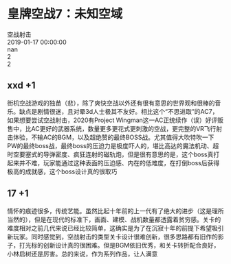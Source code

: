 



# 皇牌空战7：未知空域
  
空战射击  
2019-01-17 00:00:00  
nan  
2  
2
## xxd +1


街机空战游戏的独苗（悲），除了爽快空战以外还有很有意思的世界观和很棒的音乐。缺点是剧情很迷，且对晕3d人士极其不友好。相比这个“不思进取”的AC7，如果想要尝试空战射击，2020有Project Wingman这一AC正统续作（误）好评贩售中，比AC更好的武器系统，数量更多更花式更刺激的空战，更完整的VR飞行射击体验，不输AC的BGM，以及超绝赞的最终BOSS战。尤其值得大吹特吹一下PW的最终boss战，最终boss的压迫力是极度吓人的，堪比高达的魔法机动、超时空要塞式的导弹密度、疯狂连射的磁轨炮，但是很有意思的是，这个boss真打起来并不难，玩家能通过这种表面的压迫感、内在的低难度，在打倒boss后获得极高的成就感，这个boss设计真的很取巧
## 17 +1


情怀的痕迹很多，传统艺能。虽然比起十年前的上一代有了绝大的进步（这是理所当然的），但是在现代的标准下，画面、建模、战机数量都透露着贫穷感。关卡的难度相对之前几代来说已经比较简单，这确实是为了在沉寂十年的前提下希望吸引新玩家。同时感觉到，空战射击的类型关卡设计很难创新，很多思路都有旧作的影子，打光标的创新设计真的很困难。但是BGM依旧优秀，和关卡转折配合良好，小林启树还是厉害。总的来说，作为系列作品，让人满意